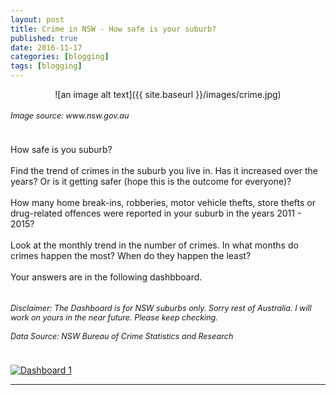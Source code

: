 ```yaml
---
layout: post
title: Crime in NSW - How safe is your suburb?
published: true
date: 2016-11-17
categories: [blogging]
tags: [blogging]
---
```

<head>
<style>
h5{
  font-size:90%;
  font-weight: normal;
}
</style>
</head>
<center>![an image alt text]({{ site.baseurl }}/images/crime.jpg)</center>
<h5><i>Image source: www.nsw.gov.au</i></h5>
<div class="fb-like" data-send="true" data-width="450" data-show-faces="true"></div>

<br>
How safe is you suburb?
<br>
<br>
Find the trend of crimes in the suburb you live in. Has it increased over the years? Or is it getting safer (hope this is the outcome for everyone)?
<br>
<br>
How many home break-ins, robberies, motor vehicle thefts, store thefts or drug-related offences were reported in your suburb in the years 2011 - 2015? 
<br>
<br>
Look at the monthly trend in the number of crimes. In what months do crimes happen the most? When do they happen the least?
<br>
<br>
Your answers are in the following dashbboard.
<br>
<br>
<h5><i>Disclaimer: The Dashboard is for NSW suburbs only. Sorry rest of Australia. I will work on yours in the near future. Please keep checking. </i>
<br>
<br>
<i>Data Source: NSW Bureau of Crime Statistics and Research</i></h5>

<br>

<div class='tableauPlaceholder' id='viz1479355407995' style='position: relative'>
<noscript>
<a href='#'><img alt='Dashboard 1 ' src='https:&#47;&#47;public.tableau.com&#47;static&#47;images&#47;Cr&#47;Crime_55&#47;Dashboard1&#47;1_rss.png' style='border: none' /></a>
</noscript>
<object class='tableauViz'  style='display:none;'>
<param name='host_url' value='https%3A%2F%2Fpublic.tableau.com%2F' /> 
<param name='site_root' value='' />
<param name='name' value='Crime_55&#47;Dashboard1' />
<param name='tabs' value='no' />
<param name='toolbar' value='no' />
<param name='static_image' value='https:&#47;&#47;public.tableau.com&#47;static&#47;images&#47;Cr&#47;Crime_55&#47;Dashboard1&#47;1.png' /> 
<param name='animate_transition' value='yes' />
<param name='display_static_image' value='yes' />
<param name='display_spinner' value='yes' />
<param name='display_overlay' value='yes' />
<param name='display_count' value='yes' />
</object>
</div>                
<script type='text/javascript'>                    
var divElement = document.getElementById('viz1479355407995');                    
var vizElement = divElement.getElementsByTagName('object')[0];                    
if ( divElement.offsetWidth > 950 ) 
{ 
    vizElement.style.width='680px';
    vizElement.style.height='800px';
} 
else if ( divElement.offsetWidth > 900 ) 
{ 
  vizElement.style.width='650px';
  vizElement.style.height='800px';
} 
else 
{ 
  vizElement.style.width='680px';
  vizElement.style.height='800px';
}                     
 
 var scriptElement = document.createElement('script');
 scriptElement.src = 'https://public.tableau.com/javascripts/api/viz_v1.js';                    vizElement.parentNode.insertBefore(scriptElement, vizElement);                
 </script>

<hr>


<div id="fb-root"></div>
<script>(function(d, s, id) {
  var js, fjs = d.getElementsByTagName(s)[0];
  if (d.getElementById(id)) return;
  js = d.createElement(s); js.id = id;
  js.src = "//connect.facebook.net/en_US/all.js#xfbml=1";
  fjs.parentNode.insertBefore(js, fjs);
}(document, 'script', 'facebook-jssdk'));</script>

